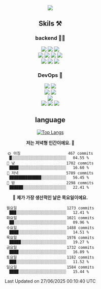 <div align="center">

<a href="https://hhpluscertificateofcompletion.oopy.io/">
  <img src="https://static.spartacodingclub.kr/hanghae99/plus/completion/badge_black.svg" />
</a>

## Skils ⚒️

### backend 🧑‍💻
  
<img src="https://img.shields.io/badge/Java-FF6600?style=flat-square&logo=buymeacoffee&logoColor=white"/>
<img src="https://img.shields.io/badge/Go-0099FF?style=flat-square&logo=go&logoColor=white"/>
<img src="https://img.shields.io/badge/Kotlin-7F52FF?style=flat-square&logo=kotlin&logoColor=white"/>
  
  
<br />
  
<img src="https://img.shields.io/badge/Spring-339933?style=flat-square&logo=Spring&logoColor=white"/>
<img src="https://img.shields.io/badge/Spring Boot-339933?style=flat-square&logo=Spring Boot&logoColor=white"/>
<img src="https://img.shields.io/badge/Spring Security-339933?style=flat-square&logo=Spring Security&logoColor=white"/>
  
<img src="https://img.shields.io/badge/Spring Data JPA-339933?style=flat-square&logo=Hibernate&logoColor=white"/>

<br />
  
  <img src="https://img.shields.io/badge/mysql-0099FF?style=flat-square&logo=mysql&logoColor=white"/>
  <img src="https://img.shields.io/badge/mariadb-0099FF?style=flat-square&logo=mariadb&logoColor=white"/>
  <img src="https://img.shields.io/badge/mongoDB-47A248?style=flat-square&logo=mongodb&logoColor=white"/>
  
  
### DevOps 🚀
  
  <img src="https://img.shields.io/badge/docker-2496ED?style=flat-square&logo=docker&logoColor=white"/>
  <img src="https://img.shields.io/badge/kubernetes-326CE5?style=flat-square&logo=kubernetes&logoColor=white"/>
  
  <br />
  
  <img src="https://img.shields.io/badge/Github Actions-2088FF?style=flat-square&logo=githubactions&logoColor=white"/>
  <img src="https://img.shields.io/badge/Jenkins-D24939?style=flat-square&logo=jenkins&logoColor=white"/>
  
  
  <br />
  <img src="https://img.shields.io/badge/terraform-7B42BC?style=flat-square&logo=terraform&logoColor=white"/>
  
  <br />
  <img src="https://img.shields.io/badge/Amazon AWS-232F3E?style=flat-square&logo=Amazon AWS&logoColor=white"/>

  <img src="https://img.shields.io/badge/GCP-4285F4?style=flat-square&logo=googlecloud&logoColor=white"/>
  <img src="https://img.shields.io/badge/NCP-03C75A?style=flat-square&logo=naver&logoColor=white"/>
  
  
## language

[![Top Langs](https://github-readme-stats.vercel.app/api/top-langs/?username=zxcv9203&hide=html&exclude_repo=zxcv9203.github.io,golB&theme=grate-gatsby)](https://github.com/zxcv9203/github-readme-stats)
  
<!--START_SECTION:waka-->
**저는 저녁형 인간이에요. 🦉** 

```text
🌞 아침                     467 commits         █░░░░░░░░░░░░░░░░░░░░░░░░   04.55 % 
🌆 낮　                     1702 commits        ████░░░░░░░░░░░░░░░░░░░░░   16.60 % 
🌃 저녁                     5789 commits        ██████████████░░░░░░░░░░░   56.45 % 
🌙 밤　                     2298 commits        ██████░░░░░░░░░░░░░░░░░░░   22.41 % 
```
📅 **제가 가장 생산적인 날은 목요일이에요.** 

```text
월요일                      1273 commits        ███░░░░░░░░░░░░░░░░░░░░░░   12.41 % 
화요일                      1021 commits        ██░░░░░░░░░░░░░░░░░░░░░░░   09.96 % 
수요일                      1488 commits        ████░░░░░░░░░░░░░░░░░░░░░   14.51 % 
목요일                      1976 commits        █████░░░░░░░░░░░░░░░░░░░░   19.27 % 
금요일                      1732 commits        ████░░░░░░░░░░░░░░░░░░░░░   16.89 % 
토요일                      1182 commits        ███░░░░░░░░░░░░░░░░░░░░░░   11.52 % 
일요일                      1584 commits        ████░░░░░░░░░░░░░░░░░░░░░   15.44 % 
```



 Last Updated on 27/06/2025 00:10:40 UTC
<!--END_SECTION:waka-->
  
</div>

